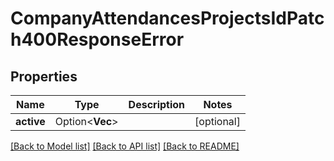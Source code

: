 # CompanyAttendancesProjectsIdPatch400ResponseError

## Properties

Name | Type | Description | Notes
------------ | ------------- | ------------- | -------------
**active** | Option<**Vec<String>**> |  | [optional]

[[Back to Model list]](../README.md#documentation-for-models) [[Back to API list]](../README.md#documentation-for-api-endpoints) [[Back to README]](../README.md)


